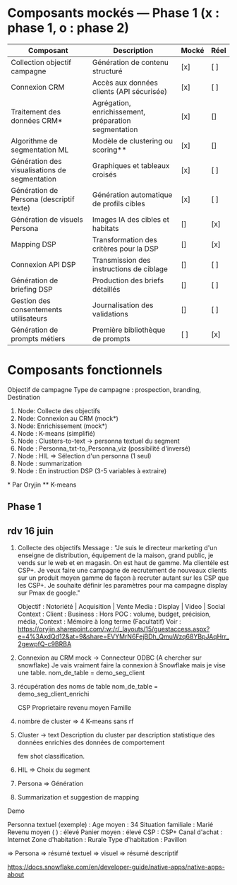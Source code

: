 # Composants mockés — Phase 1 (x : phase 1, o : phase 2)

| Composant | Description | Mocké | Réel |
|------------|-------------|-------|------|
| Collection objectif campagne | Génération de contenu structuré | [x] | [ ] |
| Connexion CRM | Accès aux données clients (API sécurisée) | [x] | [ ] |
| Traitement des données CRM* | Agrégation, enrichissement, préparation segmentation | [x] | [] |
| Algorithme de segmentation ML | Modèle de clustering ou scoring** | [x] | [] |
| Génération des visualisations de segmentation | Graphiques et tableaux croisés | [x] | [ ] |
| Génération de Persona (descriptif texte) | Génération automatique de profils cibles | [x] | [ ] |
| Génération de visuels Persona | Images IA des cibles et habitats | [] | [x] |
| Mapping DSP | Transformation des critères pour la DSP | [] | [x] |
| Connexion API DSP | Transmission des instructions de ciblage | [] | [ ] |
| Génération de briefing DSP | Production des briefs détaillés | [] | [ ] |
| Gestion des consentements utilisateurs | Journalisation des validations | [] | [ ] |
| Génération de prompts métiers | Première bibliothèque de prompts | [ ] | [x] |

# Composants fonctionnels
Objectif de campagne
Type de campagne : prospection, branding,
Destination

1) Node: Collecte des objectifs
2) Node: Connexion au CRM (mock\*)
3) Node: Enrichissement (mock\*)
4) Node : K-means (simplifié)
5) Node : Clusters-to-text -> personna textuel du segment
6) Node : Personna_txt-to_Personna_viz (possibilité d'inversé)
7) Node : HIL => Sélection d'un personna (1 seul)
8) Node : summarization
9) Node : En instruction DSP (3-5 variables à extraire)


\* Par Oryjin
\*\* K-means

## Phase 1 

## rdv 16 juin
1) Collecte des objectifs
    Message : "Je suis le directeur marketing d'un enseigne de distribution, équipement de la maison, grand public, je vends sur le web et en magasin.
             On est haut de gamme. Ma clientéle est CSP+.
             Je veux faire une campagne de recrutement de nouveaux clients sur un produit moyen gamme de façon à recruter autant sur les CSP que les CSP+. Je souhaite définir les paramètres pour ma campagne display sur Pmax de google." 
 
    Objectif : Notoriété | Acquisition | Vente 
    Media : Display | Video | Social
    Context : 
        Client :
        Business : 
    Hors POC : volume, budget, précision, média, Context : Mémoire à long terme (Facultatif)
   Voir : https://oryjin.sharepoint.com/:w:/r/_layouts/15/guestaccess.aspx?e=4%3AxdQd12&at=9&share=EVYMrN6FejBDh_QmuWzq68YBpJAqHrr_2gewpfQ-c9BRBA

2) Connexion au CRM 
   mock -> Connecteur ODBC (A chercher sur snowflake)
   Je vais vraiment faire la connexion à Snowflake mais je vise une table.
   nom_de_table = demo_seg_client
   

3) récupération des noms de table
   nom_de_table = demo_seg_client_enrichi

   CSP
   Proprietaire
   revenu moyen
   Famille


4) nombre de cluster => 4
   K-means sans rf

5) Cluster -> text
   Description du cluster par description statistique
   des données enrichies
   des données de comportement

   few shot classification.

6) HIL => Choix du segment
7) Persona => Génération 

8) Summarization et suggestion de mapping 


Demo
   

Personna textuel (exemple) : 
Age moyen : 34
Situation familiale : Marié
Revenu moyen ( ) : élevé
Panier moyen : élevé
CSP : CSP+
Canal d'achat : Internet
Zone d'habitation : Rurale
Type d'habitation : Pavillon

=> Persona 
    => résumé textuel
    => visuel
    => résumé descriptif



https://docs.snowflake.com/en/developer-guide/native-apps/native-apps-about